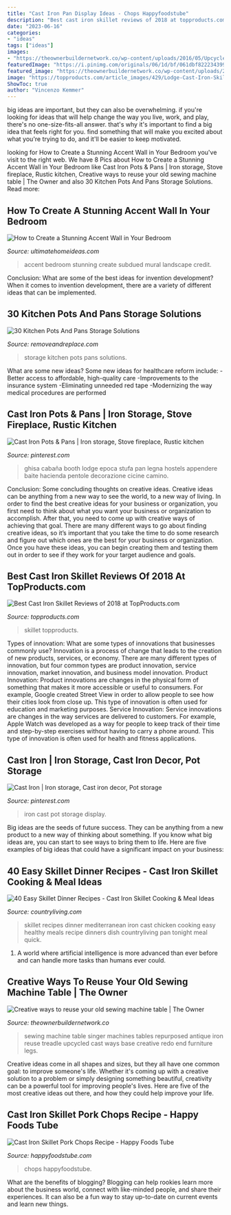 ```yaml
---
title: "Cast Iron Pan Display Ideas - Chops Happyfoodstube"
description: "Best cast iron skillet reviews of 2018 at topproducts.com"
date: "2023-06-16"
categories:
- "ideas"
tags: ["ideas"]
images:
- "https://theownerbuildernetwork.co/wp-content/uploads/2016/05/Upcycled-Old-Sewing-Machine-Table-21.jpg"
featuredImage: "https://i.pinimg.com/originals/06/1d/bf/061dbf822234399ccc6779a8c4212325.jpg"
featured_image: "https://theownerbuildernetwork.co/wp-content/uploads/2016/05/Upcycled-Old-Sewing-Machine-Table-21.jpg"
image: "https://topproducts.com/article_images/429/Lodge-Cast-Iron-Skillet-1.jpg"
ShowToc: true
author: "Vincenzo Kemmer"
---
```



big ideas are important, but they can also be overwhelming. if you're looking for ideas that will help change the way you live, work, and play, there's no one-size-fits-all answer. that's why it's important to find a big idea that feels right for you. find something that will make you excited about what you're trying to do, and it'll be easier to keep motivated.

	

		
looking for How to Create a Stunning Accent Wall in Your Bedroom you've visit to the right web. We have 8 Pics about How to Create a Stunning Accent Wall in Your Bedroom like Cast Iron Pots &amp; Pans | Iron storage, Stove fireplace, Rustic kitchen, Creative ways to reuse your old sewing machine table | The Owner and also 30 Kitchen Pots And Pans Storage Solutions. Read more:
		
    
## How To Create A Stunning Accent Wall In Your Bedroom

<img loading=lazy src="http://www.ultimatehomeideas.com/wp-content/uploads/2017/03/Bedroom-Accent-Wall-25.jpg" onerror="this.onerror=null;this.src='https://tse2.mm.bing.net/th?id=OIP.uXYosTqjPkXg9PvxZr5m6QHaHa&amp;pid=15.1';" alt="How to Create a Stunning Accent Wall in Your Bedroom">

_Source: ultimatehomeideas.com_

>accent bedroom stunning create subdued mural landscape credit. 

	

Conclusion: What are some of the best ideas for invention development?
When it comes to invention development, there are a variety of different ideas that can be implemented.

    
## 30 Kitchen Pots And Pans Storage Solutions

<img loading=lazy src="https://removeandreplace.com/wp-content/uploads/2014/05/Kitchen-pots-and-pans-storage-ideas_06.jpg" onerror="this.onerror=null;this.src='https://tse1.mm.bing.net/th?id=OIP.HpE6IosXLfx6GQH0CTd6jwHaLR&amp;pid=15.1';" alt="30 Kitchen Pots And Pans Storage Solutions">

_Source: removeandreplace.com_

>storage kitchen pots pans solutions. 

	

What are some new ideas?
Some new ideas for healthcare reform include: 
-Better access to affordable, high-quality care 
-Improvements to the insurance system 
-Eliminating unneeded red tape 
-Modernizing the way medical procedures are performed

    
## Cast Iron Pots &amp; Pans | Iron Storage, Stove Fireplace, Rustic Kitchen

<img loading=lazy src="https://i.pinimg.com/originals/06/1d/bf/061dbf822234399ccc6779a8c4212325.jpg" onerror="this.onerror=null;this.src='https://tse1.mm.bing.net/th?id=OIP.kcwozEQp3zjiRN_vPH4FGAHaJ4&amp;pid=15.1';" alt="Cast Iron Pots &amp; Pans | Iron storage, Stove fireplace, Rustic kitchen">

_Source: pinterest.com_

>ghisa cabaña booth lodge epoca stufa pan legna hostels appendere baite hacienda pentole decorazione cicine camino. 

	

Conclusion: Some concluding thoughts on creative ideas.
Creative ideas can be anything from a new way to see the world, to a new way of living. In order to find the best creative ideas for your business or organization, you first need to think about what you want your business or organization to accomplish. After that, you need to come up with creative ways of achieving that goal. There are many different ways to go about finding creative ideas, so it’s important that you take the time to do some research and figure out which ones are the best for your business or organization. Once you have these ideas, you can begin creating them and testing them out in order to see if they work for your target audience and goals.

    
## Best Cast Iron Skillet Reviews Of 2018 At TopProducts.com

<img loading=lazy src="https://topproducts.com/article_images/429/Lodge-Cast-Iron-Skillet-1.jpg" onerror="this.onerror=null;this.src='https://tse1.mm.bing.net/th?id=OIP.js4Hx9Cib20VcpKPI5PJmgHaDY&amp;pid=15.1';" alt="Best Cast Iron Skillet Reviews of 2018 at TopProducts.com">

_Source: topproducts.com_

>skillet topproducts. 

	

Types of innovation: What are some types of innovations that businesses commonly use?
Innovation is a process of change that leads to the creation of new products, services, or economy. There are many different types of innovation, but four common types are product innovation, service innovation, market innovation, and business model innovation. 
Product Innovation: Product innovations are changes in the physical form of something that makes it more accessible or useful to consumers. For example, Google created Street View in order to allow people to see how their cities look from close up. This type of innovation is often used for education and marketing purposes. Service Innovation: Service innovations are changes in the way services are delivered to customers. For example, Apple Watch was developed as a way for people to keep track of their time and step-by-step exercises without having to carry a phone around. This type of innovation is often used for health and fitness applications.

    
## Cast Iron | Iron Storage, Cast Iron Decor, Pot Storage

<img loading=lazy src="https://i.pinimg.com/736x/4d/13/66/4d13662ead2b3233b18724669766337d.jpg" onerror="this.onerror=null;this.src='https://tse2.mm.bing.net/th?id=OIP.RWeNtjPvGNKnTHcD5uNyEgHaJ3&amp;pid=15.1';" alt="Cast Iron | Iron storage, Cast iron decor, Pot storage">

_Source: pinterest.com_

>iron cast pot storage display. 

	

Big ideas are the seeds of future success. They can be anything from a new product to a new way of thinking about something. If you know what big ideas are, you can start to see ways to bring them to life. Here are five examples of big ideas that could have a significant impact on your business:

    
## 40 Easy Skillet Dinner Recipes - Cast Iron Skillet Cooking &amp; Meal Ideas

<img loading=lazy src="http://clv.h-cdn.co/assets/17/07/one-chicken-mediterranean-chicken.jpg" onerror="this.onerror=null;this.src='https://tse4.mm.bing.net/th?id=OIP.pcyquNo7p9gdFzWf95pUZgHaLH&amp;pid=15.1';" alt="40 Easy Skillet Dinner Recipes - Cast Iron Skillet Cooking &amp; Meal Ideas">

_Source: countryliving.com_

>skillet recipes dinner mediterranean iron cast chicken cooking easy healthy meals recipe dinners dish countryliving pan tonight meal quick. 

	

1. A world where artificial intelligence is more advanced than ever before and can handle more tasks than humans ever could. 

    
## Creative Ways To Reuse Your Old Sewing Machine Table | The Owner

<img loading=lazy src="https://theownerbuildernetwork.co/wp-content/uploads/2016/05/Upcycled-Old-Sewing-Machine-Table-21.jpg" onerror="this.onerror=null;this.src='https://tse3.mm.bing.net/th?id=OIP.oZ_4rmB0JSjWnBVxMIo-XAHaJ4&amp;pid=15.1';" alt="Creative ways to reuse your old sewing machine table | The Owner">

_Source: theownerbuildernetwork.co_

>sewing machine table singer machines tables repurposed antique iron reuse treadle upcycled cast ways base creative redo end furniture legs. 

	

Creative ideas come in all shapes and sizes, but they all have one common goal: to improve someone's life. Whether it's coming up with a creative solution to a problem or simply designing something beautiful, creativity can be a powerful tool for improving people's lives. Here are five of the most creative ideas out there, and how they could help improve your life.

    
## Cast Iron Skillet Pork Chops Recipe - Happy Foods Tube

<img loading=lazy src="https://www.happyfoodstube.com/wp-content/uploads/2020/10/cast-iron-pork-chops-sauce.jpg" onerror="this.onerror=null;this.src='https://tse2.mm.bing.net/th?id=OIP.87OMzuyTPhyLljuO4ABrMwHaLH&amp;pid=15.1';" alt="Cast Iron Skillet Pork Chops Recipe - Happy Foods Tube">

_Source: happyfoodstube.com_

>chops happyfoodstube. 

	

What are the benefits of blogging?
Blogging can help rookies learn more about the business world, connect with like-minded people, and share their experiences. It can also be a fun way to stay up-to-date on current events and learn new things.


